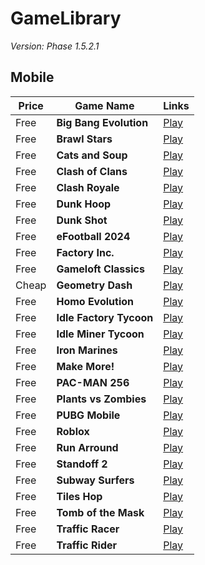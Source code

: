 # GameLibrary
*Version: Phase 1.5.2.1*

## Mobile

| Price | Game Name | Links |
| ----- | --------- | ----- |
| Free | **Big Bang Evolution** | [Play](https://play.google.com/store/apps/details?id=com.azurgames.bomb)
| Free | **Brawl Stars** | [Play](https://play.google.com/store/apps/details?id=com.supercell.brawlstars)
| Free | **Cats and Soup** | [Play](https://play.google.com/store/apps/details?id=com.hidea.cat)
| Free | **Clash of Clans** | [Play](https://play.google.com/store/apps/details?id=com.supercell.clashofclans)
| Free | **Clash Royale** | [Play](https://play.google.com/store/apps/details?id=com.supercell.clashroyale)
| Free | **Dunk Hoop** | [Play](https://play.google.com/store/apps/details?id=com.ketchapp.dunkhoop)
| Free | **Dunk Shot** | [Play](https://play.google.com/store/apps/details?id=com.ketchapp.dunkshot)
| Free | **eFootball 2024** | [Play](https://play.google.com/store/apps/details?id=jp.konami.pesam)
| Free | **Factory Inc.** | [Play](https://play.google.com/store/apps/details?id=com.playhardlab.factory)
| Free | **Gameloft Classics** | [Play](https://play.google.com/store/apps/details?id=com.gameloft.android.ANMP.GloftGLCL)
| Cheap | **Geometry Dash** | [Play](https://play.google.com/store/apps/details?id=com.robtopx.geometryjump)
| Free | **Homo Evolution** | [Play](https://play.google.com/store/apps/details?id=com.azurinteractive.humanevolution)
| Free | **Idle Factory Tycoon** | [Play](https://play.google.com/store/apps/details?id=com.fluffyfairygames.idlefactorytycoon)
| Free | **Idle Miner Tycoon** | [Play](https://play.google.com/store/apps/details?id=com.fluffyfairygames.idleminertycoon)
| Free | **Iron Marines** | [Play](https://play.google.com/store/apps/details?id=com.ironhidegames.android.ironmarines)
| Free | **Make More!** | [Play](https://play.google.com/store/apps/details?id=com.fingersoft.makemore)
| Free | **PAC-MAN 256** | [Play](https://play.google.com/store/apps/details?id=eu.bandainamcoent.pacman256)
| Free | **Plants vs Zombies** | [Play](https://play.google.com/store/apps/details?id=com.ea.game.pvzfree_row)
| Free | **PUBG Mobile** | [Play](https://play.google.com/store/apps/details?id=com.tencent.ig)
| Free | **Roblox** | [Play](https://play.google.com/store/apps/details?id=com.roblox.client)
| Free | **Run Arround** | [Play](https://play.google.com/store/apps/details?id=com.crazylabs.run.arena)
| Free | **Standoff 2** | [Play](https://play.google.com/store/apps/details?id=com.axlebolt.standoff2)
| Free | **Subway Surfers** | [Play](https://play.google.com/store/apps/details?id=com.kiloo.subwaysurf)
| Free | **Tiles Hop** | [Play](https://play.google.com/store/apps/details?id=com.amanotes.beathopper)
| Free | **Tomb of the Mask** | [Play](https://play.google.com/store/apps/details?id=com.playgendary.tom)
| Free | **Traffic Racer** | [Play](https://play.google.com/store/apps/details?id=com.skgames.trafficracer)
| Free | **Traffic Rider** | [Play](https://play.google.com/store/apps/details?id=com.skgames.trafficrider)
